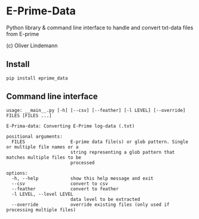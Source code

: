 # E-Prime-Data

Python library &amp; command line interface to handle and convert txt-data files from E-prime

(c) Oliver Lindemann

## Install

```
pip install eprime_data
```

## Command line interface

```
usage: __main__.py [-h] [--csv] [--feather] [-l LEVEL] [--override] FILES [FILES ...]

E-Prima-data: Converting E-Prime log-data (.txt)

positional arguments:
  FILES                 E-prime data file(s) or glob pattern. Single or multiple file names or a
                        string representing a glob pattern that matches multiple files to be
                        processed

options:
  -h, --help            show this help message and exit
  --csv                 convert to csv
  --feather             convert to feather
  -l LEVEL, --level LEVEL
                        data level to be extracted
  --override            override existing files (only used if processing multiple files)
```